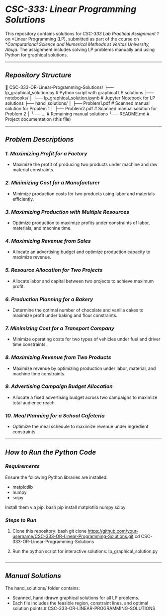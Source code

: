 # *CSC-333: Linear Programming Solutions*

This repository contains solutions for *CSC-333 Lab Practical Assignment 1* on *Linear Programming (LP), submitted as part of the course on **Computational Science and Numerical Methods* at *Veritas University, Abuja*. The assignment includes solving LP problems manually and using Python for graphical solutions.

---

## *Repository Structure*


📂 CSC-333-OR-Linear-Programming-Solutions/
├── lp_graphical_solution.py   # Python script with graphical LP solutions
├── notebooks/
│   └── lp_graphical_solution.ipynb  # Jupyter Notebook for LP solutions
├── hand_solutions/
│   ├── Problem1.pdf  # Scanned manual solution for Problem 1
│   ├── Problem2.pdf  # Scanned manual solution for Problem 2
│   └── ...           # Remaining manual solutions
└── README.md         # Project documentation (this file)


---

## *Problem Descriptions*

### *1. Maximizing Profit for a Factory*
- Maximize the profit of producing two products under machine and raw material constraints.

### *2. Minimizing Cost for a Manufacturer*
- Minimize production costs for two products using labor and materials efficiently.

### *3. Maximizing Production with Multiple Resources*
- Optimize production to maximize profits under constraints of labor, materials, and machine time.

### *4. Maximizing Revenue from Sales*
- Allocate an advertising budget and optimize production capacity to maximize revenue.

### *5. Resource Allocation for Two Projects*
- Allocate labor and capital between two projects to achieve maximum profit.

### *6. Production Planning for a Bakery*
- Determine the optimal number of chocolate and vanilla cakes to maximize profit under baking and flour constraints.

### *7. Minimizing Cost for a Transport Company*
- Minimize operating costs for two types of vehicles under fuel and driver time constraints.

### *8. Maximizing Revenue from Two Products*
- Maximize revenue by optimizing production under labor, material, and machine time constraints.

### *9. Advertising Campaign Budget Allocation*
- Allocate a fixed advertising budget across two campaigns to maximize total audience reach.

### *10. Meal Planning for a School Cafeteria*
- Optimize the meal schedule to maximize revenue under ingredient constraints.

---

## *How to Run the Python Code*

### *Requirements*
Ensure the following Python libraries are installed:
- matplotlib
- numpy
- scipy

Install them via pip:
bash
pip install matplotlib numpy scipy


### *Steps to Run*
1. Clone this repository:
   bash
   git clone https://github.com/your-username/CSC-333-OR-Linear-Programming-Solutions.git
   cd CSC-333-OR-Linear-Programming-Solutions
   

2. Run the python script for interactive solutions:
   lp_graphical_solution.py
   ```

---

## *Manual Solutions*

The hand_solutions/ folder contains:
- Scanned, hand-drawn graphical solutions for all LP problems.
- Each file includes the feasible region, constraint lines, and optimal solution points.# CSC-333-OR-LINEAR-PROGRAMMING-SOLUTIONS
